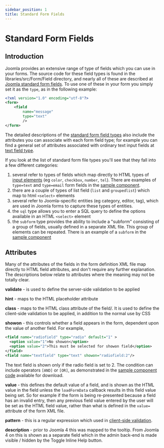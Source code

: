 ```yaml
---
sidebar_position: 1
title: Standard Form Fields
---
```

# Standard Form Fields
## Introduction
Joomla provides an extensive range of type of fields which you can use in your forms. The source code for these field types is found in the libraries/src/Form/Field directory, and nearly all of these are described at [Joomla standard form fields](https://docs.joomla.org/Standard_form_field_types).
To use one of these in your form you simply set it as the `type`, as in the following example:
```xml
<?xml version="1.0" encoding="utf-8"?>
<form> 
    <field
        name="message"
        type="text"
        />
</form>
```
The detailed descriptions of the [standard form field types](https://docs.joomla.org/Standard_form_field_types) also include the attributes you can associate with each form field type; for example you can find a general set of attributes associated with ordinary text input fields at [text field type](https://docs.joomla.org/Text_form_field_type).

If you look at the list of standard form file types you'll see that they fall into a few different categories:

1. several refer to types of fields which map directly to HTML types of [input elements](https://developer.mozilla.org/en-US/docs/Web/HTML/Element/input) (eg `color`, `checkbox`, `number`, `tel`). There are examples of `type=text` and `type=email` form fields in the [sample component](./_assets/com_sample_form_field.zip). 
2. there are a couple of types of list field (`list` and `groupedlist`) which map to html `<select>` elements
3. several refer to Joomla-specific entities (eg category, editor, tag), which are used in Joomla forms to capture these types of entities.  
4. the `sql` type allows you to enter a SQL query to define the options available in an HTML `<select>` element
5. the `subform` type provides the ability to include a "subform" consisting of a group of fields, usually defined in a separate XML file. This group of elements can be repeated. There is an example of a `subform` in the [sample component](./_assets/com_sample_form_field.zip) 

## Attributes
Many of the attributes of the fields in the form definition XML file map directly to HTML field attributes, and don't require any further explanation. The descriptions below relate to attributes where the meaning may not be totally clear.

**validate** - is used to define the server-side validation to be applied

**hint** - maps to the HTML placeholder attribute

**class** - maps to the HTML class attribute of the field/. It is used to define the client-side validation to be applied, in addition to the normal use by CSS

**showon** - this controls whether a field appears in the form, dependent upon the value of another field. For example, 
```xml
<field name="radiofield" type="radio" default="1" >
  <option value="1">No showon</option>
  <option value="2">This must be selected for showon field</option>
</field>
<field name="textfield" type="text" showon="radiofield:2"/>
```
The text field is shown only if the radio field is set to 2. The condition can include operators `[AND]` or `[OR]`, as demonstrated in the [sample component code](./_assets/com_sample_form_field.zip) available for download. 

**value** - this defines the default value of a field, and is shown as the HTML value in the field unless the `loadFormData` callback results in this field value being set. So for example if the form is being re-presented because a field has an invalid entry, then any previous field value entered by the user will be set as the HTML field value, rather than what is defined in the `value=` attribute of the form XML file. 

**pattern** - this is a regular expression which used in [client-side validation](../forms/client-side-validation.md).

**description** - prior to Joomla 4 this was mapped to the tooltip. From Joomla 4 on this is shown as a separate field which in the admin back-end is made visible / hidden by the Toggle Inline Help button. 